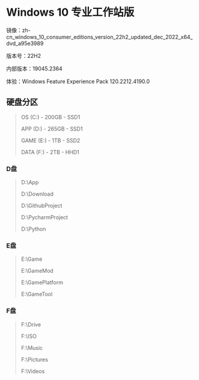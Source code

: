 # Windows 10 专业工作站版

镜像：zh-cn_windows_10_consumer_editions_version_22h2_updated_dec_2022_x64_dvd_a95e3989

版本号：22H2

内部版本：19045.2364

体验：Windows Feature Experience Pack 120.2212.4190.0

## 硬盘分区

> OS (C:) - 200GB - SSD1
> 
> APP (D:) - 265GB - SSD1
> 
> GAME (E:) - 1TB - SSD2
> 
> DATA (F:) - 2TB - HHD1

### D盘

> D:\App
> 
> D:\Download
> 
> D:\GithubProject
> 
> D:\PycharmProject
> 
> D:\Python

### E盘

> E:\Game
> 
> E:\GameMod
> 
> E:\GamePlatform
> 
> E:\GameTool

### F盘

> F:\Drive
> 
> F:\ISO
> 
> F:\Music
> 
> F:\Pictures
> 
> F:\Videos
